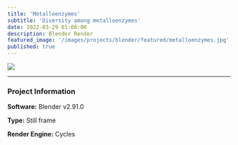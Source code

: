 ```yaml
---
title: 'Metalloenzymes'
subtitle: 'Diversity among metalloenzymes'
date: 2022-03-29 01:00:00
description: Blender Render
featured_image: '/images/projects/blender/featured/metalloenzymes.jpg'
published: true
---
```


![](/images/projects/blender/full_size/metalloenzymes.png)

---

### Project Information

**Software:** Blender v2.91.0

**Type:** Still frame

**Render Engine:** Cycles
